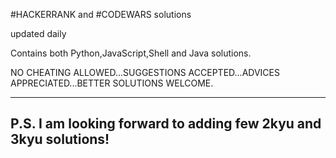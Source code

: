 #HACKERRANK and #CODEWARS solutions

updated daily

Contains both Python,JavaScript,Shell and Java solutions.

NO CHEATING ALLOWED...SUGGESTIONS ACCEPTED...ADVICES APPRECIATED...BETTER SOLUTIONS WELCOME.

------------------------------------------
P.S. I am looking forward to adding few 2kyu and 3kyu solutions!
------------------------------------------
